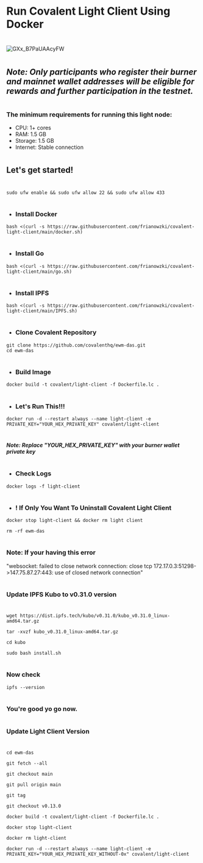 # Run Covalent Light Client Using Docker 
#
#
#
![GXx_B7PaUAAcyFW](https://github.com/user-attachments/assets/a12c7fc7-b00a-4904-b575-51359c334e5b)
#
## *Note: Only participants who register their burner and mainnet wallet addresses will be eligible for rewards and further participation in the testnet.*
#
### The minimum requirements for running this light node:
- CPU: 1+ cores
- RAM: 1.5 GB
- Storage: 1.5 GB
- Internet: Stable connection
#
## Let's get started!
#
```
sudo ufw enable && sudo ufw allow 22 && sudo ufw allow 433
```
#
- ### Install Docker
```
bash <(curl -s https://raw.githubusercontent.com/frianowzki/covalent-light-client/main/docker.sh)
```
#
- ### Install Go
```
bash <(curl -s https://raw.githubusercontent.com/frianowzki/covalent-light-client/main/go.sh)
```
#
- ### Install IPFS
```
bash <(curl -s https://raw.githubusercontent.com/frianowzki/covalent-light-client/main/IPFS.sh)
```
#
- ### Clone Covalent Repository
```
git clone https://github.com/covalenthq/ewm-das.git
cd ewm-das
```
#
- ### Build Image
```
docker build -t covalent/light-client -f Dockerfile.lc .
```
#
- ### Let's Run This!!!
```
docker run -d --restart always --name light-client -e PRIVATE_KEY="YOUR_HEX_PRIVATE_KEY" covalent/light-client
```
#
#### *Note: Replace "YOUR_HEX_PRIVATE_KEY" with your burner wallet private key*
#
#
#
- ### Check Logs
```
docker logs -f light-client
```
#
#
- ### ! If Only You Want To Uninstall Covalent Light Client
```
docker stop light-client && docker rm light client
```
```
rm -rf ewm-das
```
#
#
### Note: If your having this error 
"websocket: failed to close network connection: close tcp 172.17.0.3:51298->147.75.87.27:443: use of closed network connection"
#
### Update IPFS Kubo to v0.31.0 version
#
```
wget https://dist.ipfs.tech/kubo/v0.31.0/kubo_v0.31.0_linux-amd64.tar.gz
```
```
tar -xvzf kubo_v0.31.0_linux-amd64.tar.gz
```
```
cd kubo
```
```
sudo bash install.sh
```
#
### Now check 
```
ipfs --version
```
#
#
### You're good yo go now. 
#
#
#
### Update Light Client Version 
#
```
cd ewm-das
```
```
git fetch --all
```
```
git checkout main
```
```
git pull origin main
```
```
git tag
```
```
git checkout v0.13.0
```
```
docker build -t covalent/light-client -f Dockerfile.lc .
```
```
docker stop light-client
```
```
docker rm light-client
```
```
docker run -d --restart always --name light-client -e PRIVATE_KEY="YOUR_HEX_PRIVATE_KEY_WITHOUT-0x" covalent/light-client
```

